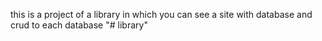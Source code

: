 this is a project of a library in which you can see a site with database and crud to each database
"# library" 
